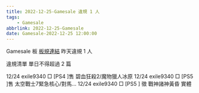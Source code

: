 ```yaml
---
title: 2022-12-25-Gamesale 違規 1 人
tags:
    - Gamesale
abbrlink: 2022-12-25-Gamesale
date: Gamesale-2022-12-25 12:00:00
---
```

Gamesale 板 [板規連結](https://www.ptt.cc/bbs/Gossiping/M.1637425085.A.07D.html)
昨天違規 1 人
<!-- more -->

違規清單
單日不得超過 2 篇

12/24 exile9340 □ [PS4 ]售 碧血狂殺2/魔物獵人冰原
12/24 exile9340 □ [PS5 ]售 太空戰士7緊急核心/對馬…
12/24 exile9340 □ [PS5 ] 徵 戰神諸神黃昏 實體